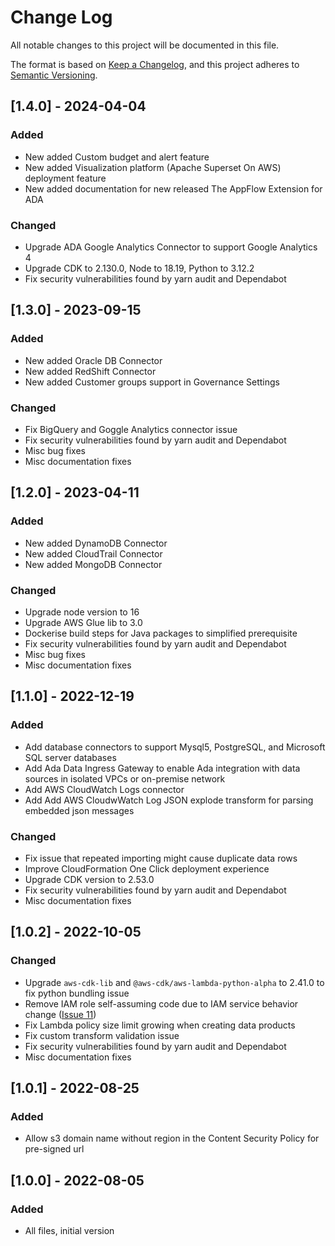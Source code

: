 # Change Log

All notable changes to this project will be documented in this file.

The format is based on [Keep a Changelog](https://keepachangelog.com/en/1.0.0/),
and this project adheres to [Semantic Versioning](https://semver.org/spec/v2.0.0.html).

## [1.4.0] - 2024-04-04

### Added

- New added Custom budget and alert feature
- New added Visualization platform (Apache Superset On AWS) deployment feature
- New added documentation for new released The AppFlow Extension for ADA

### Changed

- Upgrade ADA Google Analytics Connector to support Google Analytics 4
- Upgrade CDK to 2.130.0, Node to 18.19, Python to 3.12.2
- Fix security vulnerabilities found by yarn audit and Dependabot

## [1.3.0] - 2023-09-15

### Added

- New added Oracle DB Connector
- New added RedShift Connector
- New added Customer groups support in Governance Settings

### Changed

- Fix BigQuery and Goggle Analytics connector issue
- Fix security vulnerabilities found by yarn audit and Dependabot
- Misc bug fixes
- Misc documentation fixes

## [1.2.0] - 2023-04-11

### Added

- New added DynamoDB Connector
- New added CloudTrail Connector
- New added MongoDB Connector

### Changed

- Upgrade node version to 16
- Upgrade AWS Glue lib to 3.0
- Dockerise build steps for Java packages to simplified prerequisite
- Fix security vulnerabilities found by yarn audit and Dependabot
- Misc bug fixes
- Misc documentation fixes

## [1.1.0] - 2022-12-19

### Added

- Add database connectors to support Mysql5, PostgreSQL, and Microsoft SQL server databases
- Add Ada Data Ingress Gateway to enable Ada integration with data sources in isolated VPCs or on-premise network
- Add AWS CloudWatch Logs connector
- Add Add AWS CloudwWatch Log JSON explode transform for parsing embedded json messages

### Changed

- Fix issue that repeated importing might cause duplicate data rows
- Improve CloudFormation One Click deployment experience
- Upgrade CDK version to 2.53.0
- Fix security vulnerabilities found by yarn audit and Dependabot
- Misc documentation fixes

## [1.0.2] - 2022-10-05

### Changed

- Upgrade `aws-cdk-lib` and `@aws-cdk/aws-lambda-python-alpha` to 2.41.0 to fix python bundling issue
- Remove IAM role self-assuming code due to IAM service behavior change ([Issue 11](https://github.com/aws-solutions/automated-data-analytics-on-aws/issues/11))
- Fix Lambda policy size limit growing when creating data products
- Fix custom transform validation issue
- Fix security vulnerabilities found by yarn audit and Dependabot
- Misc documentation fixes

## [1.0.1] - 2022-08-25

### Added

- Allow s3 domain name without region in the Content Security Policy for pre-signed url

## [1.0.0] - 2022-08-05

### Added

- All files, initial version

